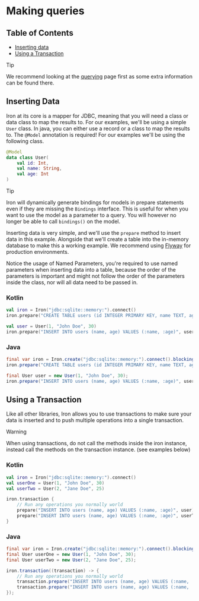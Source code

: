 # Making queries

## Table of Contents
- [Inserting data](#inserting-data)
- [Using a Transaction](#using-a-transaction)

> [!TIP]  
> We recommend looking at the [querying](querying.md) page first as some extra information can
> be found there.

## Inserting Data

Iron at its core is a mapper for JDBC, meaning that you will need a class or data class to map the
results to. For our examples, we'll be using a simple `User` class. In java, you can either use a
record or a class to map the results to. The `@Model` annotation is required! For our examples we'll be using the following class.

```kotlin
@Model
data class User(
    val id: Int,
    val name: String,
    val age: Int
)
```

> [!TIP]
> Iron will dynamically generate bindings for models in prepare statements even if they are missing
> the `Bindings` interface. This is useful for when you want to use the model as a parameter to a
> query. You will however no longer be able to call `bindings()` on the model.

Inserting data is very simple, and we'll use the `prepare` method to insert data in this example. 
Alongside that we'll create a table into the in-memory database to make this a working example. We
recommend using [Flyway](https://github.com/flyway/flyway) for production environments.

Notice the usage of Named Parameters, you're required to use named parameters when inserting data
into a table, because the order of the parameters is important and might not follow the order of the
parameters inside the class, nor will all data need to be passed in.

### Kotlin
```kotlin
val iron = Iron("jdbc:sqlite::memory:").connect()
iron.prepare("CREATE TABLE users (id INTEGER PRIMARY KEY, name TEXT, age INTEGER)")

val user = User(1, "John Doe", 30)
iron.prepare("INSERT INTO users (name, age) VALUES (:name, :age)", user)
```

### Java
```java
final var iron = Iron.create("jdbc:sqlite::memory:").connect().blocking();
iron.prepare("CREATE TABLE users (id INTEGER PRIMARY KEY, name TEXT, age INTEGER)")

final User user = new User(1, "John Doe", 30);
iron.prepare("INSERT INTO users (name, age) VALUES (:name, :age)", user);
```

## Using a Transaction

Like all other libraries, Iron allows you to use transactions to make sure your data is inserted and to
push multiple operations into a single transaction.

> [!WARNING]
> When using transactions, do not call the methods inside the iron instance, instead call the
> methods on the transaction instance. (see examples below)

### Kotlin
```kotlin
val iron = Iron("jdbc:sqlite::memory:").connect()
val userOne = User(1, "John Doe", 30)
val userTwo = User(2, "Jane Doe", 25)

iron.transaction {
    // Run any operations you normally world
    prepare("INSERT INTO users (name, age) VALUES (:name, :age)", user)
    prepare("INSERT INTO users (name, age) VALUES (:name, :age)", userTwo)
}
```

### Java
```java
final var iron = Iron.create("jdbc:sqlite::memory:").connect().blocking();
final User userOne = new User(1, "John Doe", 30);
final User userTwo = new User(2, "Jane Doe", 25);

iron.transaction((transaction) -> {
    // Run any operations you normally world
    transaction.prepare("INSERT INTO users (name, age) VALUES (:name, :age)", user);
    transaction.prepare("INSERT INTO users (name, age) VALUES (:name, :age)", userTwo);
});
```